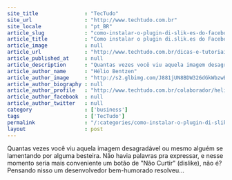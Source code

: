 ```yaml
---
site_title               : "TecTudo"
site_url                 : "http://www.techtudo.com.br"
site_locale              : "pt_BR"
article_slug             : "como-instalar-o-plugin-di-slik-es-do-facebook-no-firefox"
article_title            : "Como instalar o plugin di.slik.es do Facebook no Firefox"
article_image            : null
article_url              : "http://www.techtudo.com.br/dicas-e-tutoriais/noticia/2011/08/dislikes-instalando-o-botao-nao-curtir-no-facebook.html"
article_published_at     : null
article_description      : "Quantas vezes você viu aquela imagem desagradável ou mesmo alguém se lamentando por alguma besteira. Não havia palavras pra expressar, e nesse momento seria mais conveniente um botão de 'Não Curtir' (dislike), não é? Pensando nisso um desenvolvedor bem-humorado resolveu..."
article_author_name      : "Hélio Bentzen"
article_author_image     : "http://s2.glbimg.com/J881jUN8BDW326dGkWbzwBQqcVc=/30x30/s2.glbimg.com/rCMVvcYFpxuNho9CMH2Fa5CXgjU=/140x140/s.glbimg.com/po/tt2/f/original/2013/11/12/avatar2.jpg"
article_author_biography : null
article_author_profile   : "http://www.techtudo.com.br/colaborador/helio-bentzen.html"
article_author_facebook  : null
article_author_twitter   : null
category                 : ['business']
tags                     : ['TecTudo']
permalink                : "/:categories/como-instalar-o-plugin-di-slik-es-do-facebook-no-firefox/"
layout                   : post
---
```


Quantas vezes você viu aquela imagem desagradável ou mesmo alguém se lamentando por alguma besteira. Não havia palavras pra expressar, e nesse momento seria mais conveniente um botão de "Não Curtir" (dislike), não é? Pensando nisso um desenvolvedor bem-humorado resolveu...
